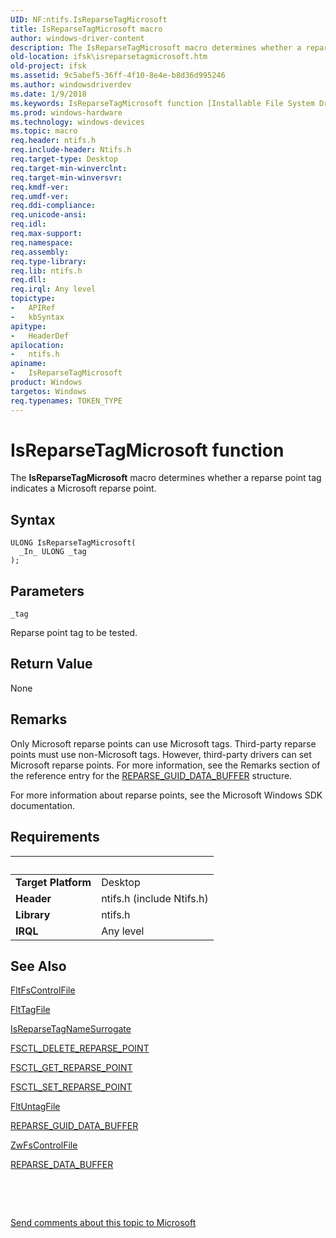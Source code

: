 ```yaml
---
UID: NF:ntifs.IsReparseTagMicrosoft
title: IsReparseTagMicrosoft macro
author: windows-driver-content
description: The IsReparseTagMicrosoft macro determines whether a reparse point tag indicates a Microsoft reparse point.
old-location: ifsk\isreparsetagmicrosoft.htm
old-project: ifsk
ms.assetid: 9c5abef5-36ff-4f10-8e4e-b8d36d995246
ms.author: windowsdriverdev
ms.date: 1/9/2018
ms.keywords: IsReparseTagMicrosoft function [Installable File System Drivers], ioref_ef573233-e933-490e-b762-1ce20343c65c.xml, IsReparseTagMicrosoft, ntifs/IsReparseTagMicrosoft, ifsk.isreparsetagmicrosoft
ms.prod: windows-hardware
ms.technology: windows-devices
ms.topic: macro
req.header: ntifs.h
req.include-header: Ntifs.h
req.target-type: Desktop
req.target-min-winverclnt: 
req.target-min-winversvr: 
req.kmdf-ver: 
req.umdf-ver: 
req.ddi-compliance: 
req.unicode-ansi: 
req.idl: 
req.max-support: 
req.namespace: 
req.assembly: 
req.type-library: 
req.lib: ntifs.h
req.dll: 
req.irql: Any level
topictype:
-	APIRef
-	kbSyntax
apitype:
-	HeaderDef
apilocation:
-	ntifs.h
apiname:
-	IsReparseTagMicrosoft
product: Windows
targetos: Windows
req.typenames: TOKEN_TYPE
---
```



# IsReparseTagMicrosoft function
The <b>IsReparseTagMicrosoft</b> macro determines whether a reparse point tag indicates a Microsoft reparse point.

## Syntax

````
ULONG IsReparseTagMicrosoft(
  _In_ ULONG _tag
);
````

## Parameters

`_tag`

Reparse point tag to be tested.


## Return Value

None

## Remarks

Only Microsoft reparse points can use Microsoft tags. Third-party reparse points must use non-Microsoft tags. However, third-party drivers can set Microsoft reparse points. For more information, see the Remarks section of the reference entry for the <a href="..\ntifs\ns-ntifs-_reparse_guid_data_buffer.md">REPARSE_GUID_DATA_BUFFER</a> structure. 

For more information about reparse points, see the Microsoft Windows SDK documentation.

## Requirements
| &nbsp; | &nbsp; |
| ---- |:---- |
| **Target Platform** | Desktop |
| **Header** | ntifs.h (include Ntifs.h) |
| **Library** | ntifs.h |
| **IRQL** | Any level |

## See Also

<a href="..\fltkernel\nf-fltkernel-fltfscontrolfile.md">FltFsControlFile</a>

<a href="..\fltkernel\nf-fltkernel-flttagfile.md">FltTagFile</a>

<a href="..\ntifs\nf-ntifs-isreparsetagnamesurrogate.md">IsReparseTagNameSurrogate</a>

<a href="https://msdn.microsoft.com/library/windows/hardware/ff544828">FSCTL_DELETE_REPARSE_POINT</a>

<a href="https://msdn.microsoft.com/library/windows/hardware/ff544836">FSCTL_GET_REPARSE_POINT</a>

<a href="https://msdn.microsoft.com/library/windows/hardware/ff545568">FSCTL_SET_REPARSE_POINT</a>

<a href="..\fltkernel\nf-fltkernel-fltuntagfile.md">FltUntagFile</a>

<a href="..\ntifs\ns-ntifs-_reparse_guid_data_buffer.md">REPARSE_GUID_DATA_BUFFER</a>

<a href="..\ntifs\nf-ntifs-zwfscontrolfile.md">ZwFsControlFile</a>

<a href="..\ntifs\ns-ntifs-_reparse_data_buffer.md">REPARSE_DATA_BUFFER</a>

 

 

<a href="mailto:wsddocfb@microsoft.com?subject=Documentation%20feedback [ifsk\ifsk]:%20IsReparseTagMicrosoft function%20 RELEASE:%20(1/9/2018)&amp;body=%0A%0APRIVACY STATEMENT%0A%0AWe use your feedback to improve the documentation. We don't use your email address for any other purpose, and we'll remove your email address from our system after the issue that you're reporting is fixed. While we're working to fix this issue, we might send you an email message to ask for more info. Later, we might also send you an email message to let you know that we've addressed your feedback.%0A%0AFor more info about Microsoft's privacy policy, see http://privacy.microsoft.com/en-us/default.aspx." title="Send comments about this topic to Microsoft">Send comments about this topic to Microsoft</a>